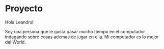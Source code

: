# Proyecto

Hola Leandro!

Soy una persona que le gusta pasar mucho tiempo en el computador indagando sobre cosas ademas de jugar en ella.
Mi computador es lo mejor del World.
